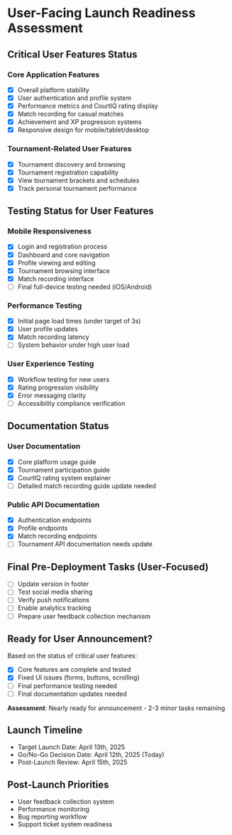 # User-Facing Launch Readiness Assessment

## Critical User Features Status

### Core Application Features
- [x] Overall platform stability
- [x] User authentication and profile system
- [x] Performance metrics and CourtIQ rating display
- [x] Match recording for casual matches
- [x] Achievement and XP progression systems
- [x] Responsive design for mobile/tablet/desktop

### Tournament-Related User Features
- [x] Tournament discovery and browsing
- [x] Tournament registration capability
- [x] View tournament brackets and schedules
- [x] Track personal tournament performance

## Testing Status for User Features

### Mobile Responsiveness
- [x] Login and registration process
- [x] Dashboard and core navigation
- [x] Profile viewing and editing
- [x] Tournament browsing interface
- [x] Match recording interface
- [ ] Final full-device testing needed (iOS/Android)

### Performance Testing
- [x] Initial page load times (under target of 3s)
- [x] User profile updates
- [x] Match recording latency
- [ ] System behavior under high user load

### User Experience Testing
- [x] Workflow testing for new users
- [x] Rating progression visibility
- [x] Error messaging clarity
- [ ] Accessibility compliance verification

## Documentation Status

### User Documentation
- [x] Core platform usage guide
- [x] Tournament participation guide
- [x] CourtIQ rating system explainer
- [ ] Detailed match recording guide update needed

### Public API Documentation
- [x] Authentication endpoints
- [x] Profile endpoints
- [x] Match recording endpoints
- [ ] Tournament API documentation needs update

## Final Pre-Deployment Tasks (User-Focused)

- [ ] Update version in footer
- [ ] Test social media sharing
- [ ] Verify push notifications
- [ ] Enable analytics tracking
- [ ] Prepare user feedback collection mechanism

## Ready for User Announcement?

Based on the status of critical user features:
- [x] Core features are complete and tested
- [x] Fixed UI issues (forms, buttons, scrolling)
- [ ] Final performance testing needed
- [ ] Final documentation updates needed

**Assessment**: Nearly ready for announcement - 2-3 minor tasks remaining

## Launch Timeline

- Target Launch Date: April 13th, 2025
- Go/No-Go Decision Date: April 12th, 2025 (Today)
- Post-Launch Review: April 15th, 2025

## Post-Launch Priorities

- User feedback collection system
- Performance monitoring
- Bug reporting workflow
- Support ticket system readiness